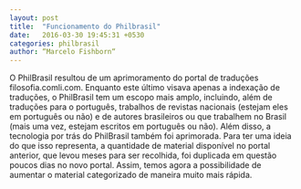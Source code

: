 ```yaml
---
layout: post
title:  "Funcionamento do Philbrasil"
date:   2016-03-30 19:45:31 +0530
categories: philbrasil
author: “Marcelo Fishborn“
---
```

O PhilBrasil resultou de um aprimoramento do portal de traduções filosofia.comli.com. Enquanto este último visava apenas a indexação de traduções, o PhilBrasil tem um escopo mais amplo, incluindo, além de traduções para o português, trabalhos de revistas nacionais (estejam eles em português ou não) e de autores brasileiros ou que trabalhem no Brasil (mais uma vez, estejam escritos em português ou não).
Além disso, a tecnologia por trás do PhilBrasil também foi aprimorada. Para ter uma ideia do que isso representa, a quantidade de material disponível no portal anterior, que levou meses para ser recolhida, foi duplicada em questão poucos dias no novo portal. Assim, temos agora a possibilidade de aumentar o material categorizado de maneira muito mais rápida.